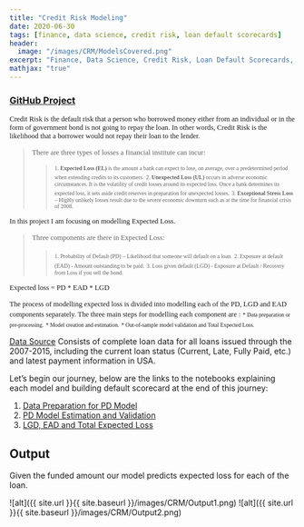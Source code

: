 ```yaml
---
title: "Credit Risk Modeling"
date: 2020-06-30
tags: [finance, data science, credit risk, loan default scorecards]
header:
  image: "/images/CRM/ModelsCovered.png"
excerpt: "Finance, Data Science, Credit Risk, Loan Default Scorecards, Risk Management"
mathjax: "true"
---
```


### [GitHub Project](https://github.com/BAGLAT/Credit-Risk-Modeling)

<span style="font-family:Papyrus; font-size:0.9em;"> Credit Risk is the default risk that a person who borrowed money either from an individual or in the form of government bond is not going to repay the loan. In other words, Credit Risk is the likelihood that a borrower would not repay their loan to the lender.</span>

><span style="font-family:Papyrus; font-size:0.9em;"> There are three types of losses a financial institute can incur:</span>
>><span style="font-family:Papyrus; font-size:0.7em;"> 1.	**Expected Loss (EL)** is the amount a bank can expect to lose, on average, over a predetermined period when extending credits to its customers.</span>
>><span style="font-family:Papyrus; font-size:0.7em;"> 2.	**Unexpected Loss (UL)** occurs in adverse economic circumstances. It is the volatility of credit losses around its expected loss. Once a bank determines its expected loss, it sets aside credit reserves in preparation for unexpected losses.</span>
>><span style="font-family:Papyrus; font-size:0.7em;"> 3.	**Exceptional Stress Loss** – Highly unlikely losses result due to the severe economic downturn such as at the time for financial crisis of 2008.</span>

<span style="font-family:Papyrus; font-size:0.9em;">In this project I am focusing on modelling Expected Loss.</span>

><span style="font-family:Papyrus; font-size:0.9em;">Three components are there in Expected Loss:</span>
>><span style="font-family:Papyrus; font-size:0.7em;">1.	Probability of Default (PD) – Likelihood that someone will default on a loan.</span>
>><span style="font-family:Papyrus; font-size:0.7em;">2.	Exposure at default (EAD) - Amount outstanding to be paid.</span>
>><span style="font-family:Papyrus; font-size:0.7em;">3.	Loss given default (LGD) - Exposure at Default / Recovery from Loss if you sell the bond.</span>

<span style="font-family:Papyrus; font-size:0.9em;">Expected loss = PD * EAD * LGD</span>

<span style="font-family:Papyrus; font-size:0.9em;">The process of modelling expected loss is divided into modelling each of the PD, LGD and EAD components separately. The three main steps for modelling each component are :</span>
<span style="font-family:Papyrus; font-size:0.7em;">* Data preparation or pre-processing.</span>
<span style="font-family:Papyrus; font-size:0.7em;">* Model creation and estimation.</span>
<span style="font-family:Papyrus; font-size:0.7em;">* Out-of-sample model validation and Total Expected Loss.</span>

[Data Source](https://www.kaggle.com/wendykan/lending-club-loan-data)
Consists of complete loan data for all loans issued through the 2007-2015, including the current loan status (Current, Late, Fully Paid, etc.) and latest payment information in USA.

Let’s begin our journey, below are the links to the notebooks explaining each model and building default scorecard at the end of this journey:
1.	[Data Preparation for PD Model](https://github.com/BAGLAT/Credit-Risk-Modeling/blob/master/Code/PD%20Model%20-%20Data%20Preparation%20(ipynb).ipynb)
2.	[PD Model Estimation and Validation](https://github.com/BAGLAT/Credit-Risk-Modeling/blob/master/Code/PD%20-%20Probability%20of%20Default%20Model%20Creation%20and%20Estimation%20(ipynb).ipynb)
3.	[LGD, EAD and Total Expected Loss](https://github.com/BAGLAT/Credit-Risk-Modeling/blob/master/Code/LGD%20%2B%20EAD%20Models%20and%20Final%20Total%20Expected%20Loss%20(ipynb).ipynb)

## Output
Given the funded amount our model predicts expected loss for each of the loan.

![alt]({{ site.url }}{{ site.baseurl }}/images/CRM/Output1.png)
![alt]({{ site.url }}{{ site.baseurl }}/images/CRM/Output2.png)

